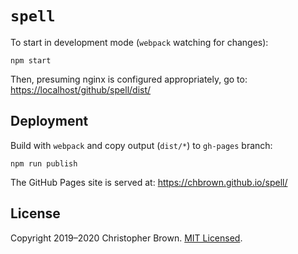 # `spell`

To start in development mode (`webpack` watching for changes):

    npm start

Then, presuming nginx is configured appropriately,
go to: <https://localhost/github/spell/dist/>


## Deployment

Build with `webpack` and copy output (`dist/*`) to `gh-pages` branch:

    npm run publish

The GitHub Pages site is served at: <https://chbrown.github.io/spell/>


## License

Copyright 2019–2020 Christopher Brown.
[MIT Licensed](https://chbrown.github.io/licenses/MIT/#2019-2020).
